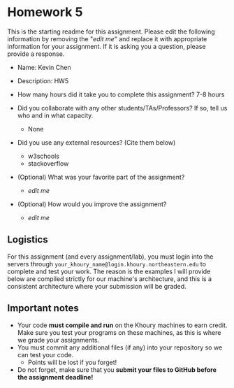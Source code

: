 # Homework 5

This is the starting readme for this assignment.  Please edit the following 
information by removing the "*edit me*" and replace it with appropriate 
information for your assignment. If it is asking you a question, please 
provide a response.

- Name: Kevin Chen

- Description: HW5

- How many hours did it take you to complete this assignment? 7-8 hours

- Did you collaborate with any other students/TAs/Professors? If so, tell 
  us who and in what capacity.
  - None

- Did you use any external resources? (Cite them below)
  - w3schools
  - stackoverflow

- (Optional) What was your favorite part of the assignment? 
  - *edit me*

- (Optional) How would you improve the assignment? 
  - *edit me*

## Logistics

For this assignment (and every assignment/lab), you must login into the 
servers through `your_khoury_name@login.khoury.northeastern.edu` to complete 
and test your work. The reason is the examples I will provide below are 
compiled strictly for our machine's architecture, and this is a consistent 
architecture where your submission will be graded.

## Important notes

* Your code **must compile and run** on the Khoury machines to earn credit. 
  Make sure you test your programs on these machines, as this is where we 
  grade your assignments.
* You must commit any additional files (if any) into your repository so we 
  can test your code.
  * Points will be lost if you forget!
* Do not forget, make sure that you **submit your files to GitHub before 
  the assignment deadline!**
